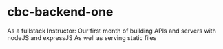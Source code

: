 # cbc-backend-one

As a fullstack Instructor:
Our first month of building APIs and servers with nodeJS and expressJS
As well as serving static files
